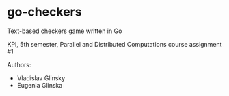 # go-checkers
Text-based checkers game written in Go

KPI, 5th semester, Parallel and Distributed Computations course assignment #1

Authors:
- Vladislav Glinsky
- Eugenia Glinska
